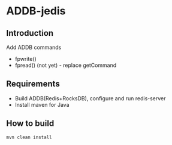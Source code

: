 # ADDB-jedis

## Introduction
Add ADDB commands
* fpwrite()
* fpread() (not yet) - replace getCommand

## Requirements

* Build ADDB(Redis+RocksDB), configure and run redis-server
* Install maven for Java

## How to build

```
mvn clean install
```
